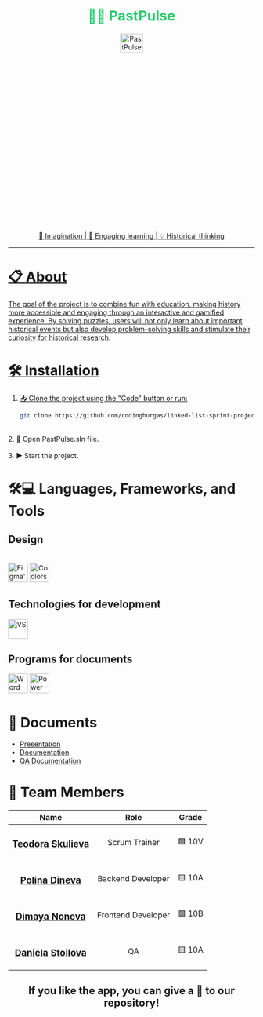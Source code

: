 <h1 align="center" style="color:#2ecc71"><b>🕵️‍♀️ PastPulse </b></h1>
<div align="center">
<a href=" rel="noopener">
<img width=30% height=10% src="https://media1.giphy.com/media/v1.Y2lkPTc5MGI3NjExdzA3bWc3dDBheWRtdHVtNWhucWFqajA3NmJuMXFwc2ZrZmFsMGlmdiZlcD12MV9pbnRlcm5hbF9naWZfYnlfaWQmY3Q9Zw/26DNhQrYY5BqsUKnS/giphy.gif" alt="PastPulse-logo">
</div>
<div align="center">
    <p>🧩 Imagination | 📜 Engaging learning | 💡 Historical thinking</p>
</div>

---

# 📋 About
The goal of the project is to combine fun with education, making history more accessible and engaging through an interactive and gamified experience. By solving puzzles, users will not only learn about important historical events but also develop problem-solving skills and stimulate their curiosity for historical research.  

# 🛠️ Installation
1. 📥 Clone the project using the "Code" button or run:
   ```bash
   git clone https://github.com/codingburgas/linked-list-sprint-project-pastpulse.git
<br>
2. 📂 Open PastPulse.sln file. <br><br>
3. ▶️ Start the project.

# 🛠️💻 Languages, Frameworks, and Tools
## Design
<br>
<div align="left">
  <img width="40" height="40" src="https://cdn-icons-png.flaticon.com/256/5968/5968705.png" alt="Figma's logo">
  <img width="40" height="40" src="https://img.icons8.com/?size=100&id=111021&format=png&color=000000" alt="Coolors's logo">
</div>

## Technologies for development
<div align="left">
  <img width="40" height="40" src="https://camo.githubusercontent.com/148592460b80bb89b92f67be61d19e9156b19128aed5f6943047eaa63d215f2c/68747470733a2f2f7777772e7465636873706f742e636f6d2f696d61676573322f646f776e6c6f6164732f746f70646f776e6c6f61642f323032312f30382f323032312d30382d32352d7473335f7468756d62732d3632382e706e67" alt="VS">
 
</div>

## Programs for documents
<div align="left">
  <img width="40" height="40" src="https://img.icons8.com/?size=100&id=117563&format=png&color=000000" alt="Word logo">
  <img width="40" height="40" src="https://img.icons8.com/?size=100&id=ifP93G7BXUhU&format=png&color=000000" alt="Power Point logo">
</div>

# 📁 Documents
+ [Presentation](./PastPulse/PastPulse/Documents/Presentation-PastPulse.pptx)
+ [Documentation](./PastPulse/PastPulse/Documents/Documentation-PasPulse.docx)
+ [QA Documentation](./PastPulse/PastPulse/Documents/)

# 👥 Team Members

| Name | Role | Grade |
| :---:   | :---: | :---: |
| <h3><a href = "https://github.com/TDSkulieva22">Teodora Skulieva</a></h3> | Scrum Trainer  |🟩 10V |
| <h3><a href = "https://github.com/PDDineva22">Polina Dineva</a></h3> |  Backend Developer  |🟨 10A |
| <h3><a href = "https://github.com/DHNoneva22">Dimaya Noneva</a></h3> |  Frontend Developer  |🟥 10B |
| <h3><a href = "https://github.com/DDStoilova22">Daniela Stoilova</a></h3> |  QA  |🟨 10A |

<h2 align="center">
 If you like the app, you can give a 🌟 to our repository!
</h2>
